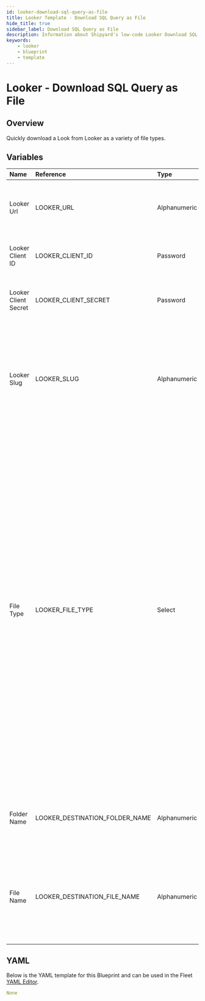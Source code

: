 ```yaml
---
id: looker-download-sql-query-as-file
title: Looker Template - Download SQL Query as File
hide_title: true
sidebar_label: Download SQL Query as File
description: Information about Shipyard's low-code Looker Download SQL Query as File blueprint. Quickly run a SQL query against a Looker view or model and download the result as a variety of file types.  
keywords:
    - looker
    - blueprint
    - template
---
```


# Looker - Download SQL Query as File

## Overview
Quickly download a Look from Looker as a variety of file types.

## Variables

| Name | Reference | Type | Required | Default | Options | Description |
|:-----|:----------|:-----|:---------|:--------|:--------|:------------|
| Looker Url | LOOKER_URL  | Alphanumeric |:white_check_mark: | - | - | The base URL of your organization's looker instance. Include https:// |
| Looker Client ID | LOOKER_CLIENT_ID  | Password |:white_check_mark: | - | - | The Client ID generated from Looker for API access |
| Looker Client Secret | LOOKER_CLIENT_SECRET  | Password |:white_check_mark: | - | - | The secret key generated from Looker for API access |
| Looker Slug | LOOKER_SLUG  | Alphanumeric |:heavy_minus_sign: | - | - | The slug value associated with the query to run. The value should be left blank if this is a downstream vessel of the Create SQL Runner Query blueprint. |
| File Type | LOOKER_FILE_TYPE  | Select |:white_check_mark: | csv | JSON (.json): `json`<br></br><br></br>Text (.txt): `txt`<br></br><br></br>CSV (.csv): `csv`<br></br><br></br>JSON Detail (.json): `json_detail`<br></br><br></br>Markdown (.md): `md`<br></br><br></br>Excel (.xlsx): `xlsx`<br></br><br></br>SQL (.sql): `sql`<br></br><br></br>PNG (.png): `png`<br></br><br></br>JPG (.jpg): `jpg`<br></br><br></br> | The type of file that will be generated from the SQL Query. |
| Folder Name | LOOKER_DESTINATION_FOLDER_NAME  | Alphanumeric |:heavy_minus_sign: | - | - | Folder where the file will be created. Leave blank to store in the current working directory |
| File Name | LOOKER_DESTINATION_FILE_NAME  | Alphanumeric |:white_check_mark: | - | - | File name that will be created for the Look being downloaded. Include the extension and ensure that it matches the selected File Type. |

## YAML
Below is the YAML template for this Blueprint and can be used in the Fleet [YAML Editor](../../reference/fleets/yaml-editor.md).
```yaml
None
```
